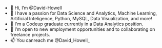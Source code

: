 - 👋 Hi, I’m @David-Howell
- 👀 I have a passion for Data Science and Analytics, Machine Learning, Artificial Inteligence, Python, MySQL, Data Visualization, and more!
- 🌱 I'm a Codeup graduate currently in a Data Analytics position.
- 💞️ I’m open to new employment opportunities and to collaborating on freelance projects.
- 📫 You canreach me @David_Howell_ 

<!---
David-Howell/David-Howell is a ✨ special ✨ repository because its `README.md` (this file) appears on your GitHub profile.
You can click the Preview link to take a look at your changes.
--->
